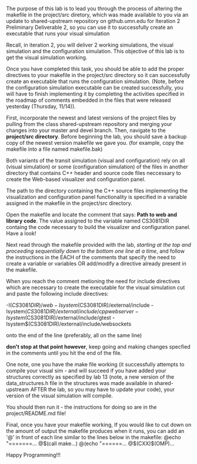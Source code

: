 The purpose of this lab is to lead you through the process of altering the makefile in the project/src diretory, 
which was made available to you via an update to shared-upstream repository on github.umn.edu for Iteration 2 Preliminary Deliverable 2,
so you can use it to successfully create an executable that runs your visual simulation

Recall, in iteration 2, you will deliver 2 working simulations, the visual simulation and the configuration simulation. This objective of
this lab is to get the visual simulation working. 

Once you have completed this task, you should be able to add the proper directives to your makefile 
in the project/src directory so it can successfully create an executable that runs the configuration simulation. 
(Note, before the configuration simulation executable can be created successfully, you will have 
to finish implementing it by completing the activities specified in the roadmap of comments embedded in the files that were released 
yesterday (Thursday, 11/14)). 


First, incorporate the newest and latest versions of the project files by pulling from the class
shared-upstream repository and merging your changes into your master and devel branch.
Then, navigate to the **project/src directory**.
Before beginning the lab, you should save a backup copy of the newest version makefile we gave you.
(for example, copy the makefile into a file named makefile.bak)

Both variants of the transit simulation (visual and configuration) rely on all (visual simulation) or some 
(configuration simulation) of the files in another directory that contains 
C++ header and source code files neccessary to create the Web-based visualizer and configuration panel.

The path to the directory containing the C++ source files implementing the visualization and configuration panel functionality
is specified in a variable assigned in the makefile in the project/src directory. 

Open the makefile and locate the comment that says: **Path to web and library code**.  The value assigned to the 
variable named CS3081DIR containg the code necessary to build the visualizer and configuration panel. Have a look!

Next read through the makefile provided with the lab, _starting at the top and proceeding sequentially down to the bottom
one line at a time_, and follow the instructions in the EACH of the comments that specify the need to  
create a variable or variables OR add/modify a directive already present in the makefile. 

When you reach the comment metioning the need for include directives which are necessary to create the executable for the visual simulation cut and paste the following include directives:

-I$(CS3081DIR)/web 
-Isystem$(CS3081DIR)/external/include 
-Isystem$(CS3081DIR)/external/include/cppwebserver 
-Isystem$(CS3081DIR)/external/include/gtest 
-Isystem$(CS3081DIR)/external/include/websockets

onto the end of the line (preferably, all on the same line)

**don't stop at that point however**, keep going and making changes specfied in the comments until you hit the end of the file. 

One note, one you have the make file working (it successfully attempts to compile your visual sim - and will succeed 
if you have added your structures correctly as specified by lab 13 (note, a new version of the data_structures.h
file in the structures was made available in shared-upstream AFTER the lab, so you may have to update your code), your
version of the visual simulation will compile.

You should then run it - the instructions for doing so are  in the project/README.md file! 

Final, once you have your makefile working,
If you would like to cut down on the amount of output the makefile produces when it runs, 
you can add an '@' in front of each line similar to the lines below in the makefile:
@echo "=======...
@$(call make...)
@(echo "======...
@$(CXX)$(OMP)...

Happy Programming!!!




